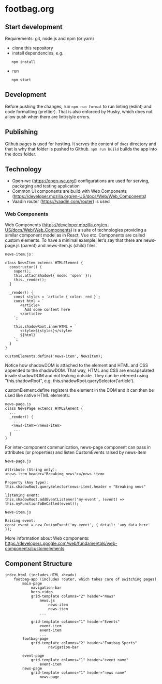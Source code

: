 # footbag.org

## Start development

Requirements: git, node.js and npm (or yarn)

- clone this repository
- install dependencies, e.g.

```
   npm install
```

- run

```
   npm start
```

## Development

Before pushing the changes, run `npm run format` to run linting (eslint) and code formatting (prettier). That is also enforced by Husky, which does not allow push when there are lint/style errors.

## Publishing

Github pages is used for hosting. It serves the content of `docs` directory and that is why that folder is pushed to Github. `npm run build` builds the app into the docs folder.

## Technology

- Open-wc (https://open-wc.org/) configurations are used for serving, packaging and testing application
- Common UI components are build with Web Components (https://developer.mozilla.org/en-US/docs/Web/Web_Components)
- Vaadin router (https://vaadin.com/router) is used

### Web Components

Web Components (https://developer.mozilla.org/en-US/docs/Web/Web_Components) is a suite of technologies providing a similar component model as in React, Vue etc. Components are called custom elements. To have a minimal example, let's say that there are news-page.js (parent) and news-item.js (child) files.

```
news-item.js:

class NewsItem extends HTMLElement {
  constructor() {
    super();
    this.attachShadow({ mode: 'open' });
    this._render();
  }
  
  _render() {
    const styles = `article { color: red }`;
    const html = `
       <article> 
         Add some content here
       </article>
    `;

    this.shadowRoot.innerHTML = `
       <style>${styles}</style>
       ${html}
    `;
  }
}

customElements.define('news-item', NewsItem);
```
Notice how shadowDOM is attached to the element and HTML and CSS appended to the shadowDOM. That way, HTML and CSS are encapsulated inside shadowDOM and not leaking outside. They can be referred using "this.shadowRoot", e.g. this.shadowRoot.querySelector('article'). 

customElement.define registers the element in the DOM and it can then be used like native HTML elements:

```
news-page.js
class NewsPage extends HTMLElement {
  ...
  _render() {
    ...
   <news-item></news-item>
    ...
  }
}
```

For inter-component communication, news-page component can pass in attributes (or properties) and listen CustomEvents raised by
news-item

```
News-page.js

Attribute (String only):
<news-item header="Breaking news"></news-item>

Property (Any type):
this.shadowRoot.querySelector(news-item).header = "Breaking news"

listening event: 
this.shadowRoot.addEventListener('my-event', (event) => this.myFunctionToBeCalled(event));

News-item.js

Raising event:
const event = new CustomEvent('my-event', { detail: 'any data here' });
```

More information about Web components:
https://developers.google.com/web/fundamentals/web-components/customelements

## Component Structure

```
index.html (includes HTML <head>)
    footbag-app (includes router, which takes care of switching pages)
        main-page
            navigation-bar
            hero-video
            grid-template columns="2" header="News"
                news.js
                    news-item
                    news-item
                ...

            grid-template columns="1" header="Events"
                event-item
                event-item
                ...
        footbag-page
            grid-template columns="2" header="Footbag Sports"
                    navigation-bar

        event-page
            grid-template columns="1" header="event name"
                event-item
        news-page
            grid-template columns="1" header="news name"
                news-page

```
